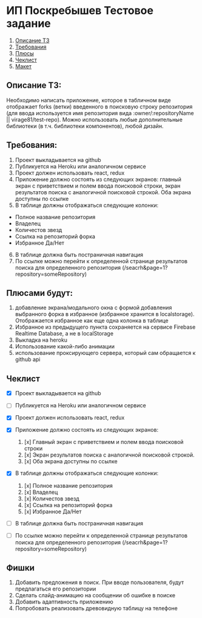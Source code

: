 # ИП Поскребышев Тестовое задание

1. [Описание ТЗ](#описание-тз)
2. [Требования](#требования)
3. [Плюсы](#плюсами-будут)
4. [Чеклист](#чеклист)
5. [Макет](https://www.figma.com/file/0wrzG8QvmgAv5NyCMlYvfD/github-forks?node-id=0%3A1&t=wNJ6WJP9dyhmtDCW-1)

## Описание ТЗ:

Необходимо написать приложение, которое в табличном виде отображает forks (ветки) введенного в поисковую строку репозитория (для ввода используется имя
репозитория вида :owner/:repositoryName || virage81/test-repo). Можно использовать любые дополнительные библиотеки (в т.ч. библиотеки компонентов), любой
дизайн.

## Требования:

1. Проект выкладывается на github
2. Публикуется на Heroku или аналогичном сервисе
3. Проект должен использовать react, redux
4. Приложение должно состоять из следующих экранов: главный экран с приветствием и полем ввода поисковой строки, экран результатов поиска с аналогичной
   поисковой строкой. Оба экрана доступны по ссылке
5. В таблице должны отображаться следующие колонки:

- Полное название репозитория
- Владелец
- Количестов звезд
- Ссылка на репозиторий форка
- Избранное Да/Нет

6. В таблице должна быть постраничная навигация
7. По ссылке можно перейти к определенной странице результатов поиска для определенного репозитория (/seacrh&page=1?repository=someRepository)

## Плюсами будут:

1. добавление экрана/модального окна с формой добавления выбранного форка в избранное (избранное хранится в localstorage). Отображается избранное как еще одна
   колонка в таблице
2. Избранное из предыдущего пункта сохраняется на сервисе Firebase Realtime Database, а не в localStorage
3. Выкладка на heroku
4. Использование какой-либо анимации
5. использование проксирующего сервера, который сам обращается к github api

## Чеклист

- [x] Проект выкладывается на github
- [ ] Публикуется на Heroku или аналогичном сервисе
- [x] Проект должен использовать react, redux
- [x] Приложение должно состоять из следующих экранов:

     1.    [x] Главный экран с приветствием и полем ввода поисковой строки
     2.    [x] Экран результатов поиска с аналогичной поисковой строкой.
     3.    [x] Оба экрана доступны по ссылке

- [x] В таблице должны отображаться следующие колонки:

     1.    [x] Полное название репозитория
     2.    [x] Владелец
     3.    [x] Количестов звезд
     4.    [x] Ссылка на репозиторий форка
     5.    [x] Избранное Да/Нет

- [ ] В таблице должна быть постраничная навигация
- [ ] По ссылке можно перейти к определенной странице результатов поиска для определенного репозитория (/seacrh&page=1?repository=someRepository)

## Фишки

1. Добавить предложения в поиск. При вводе пользователя, будут предлагаться его репозитории
2. Сделать слайд-анимацию на сообщении об ошибке в поиске
3. Добавить адаптивность приложению
4. Попробовать реализовать древовидную таблицу на телефоне
